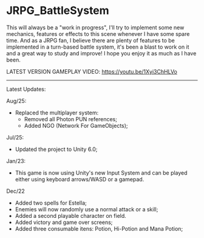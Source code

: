 # JRPG_BattleSystem

This will always be a "work in progress", I'll try to implement some new mechanics, features or effects to this scene whenever I have some spare time. 
And as a JRPG fan, I believe there are plenty of features to be implemented in a turn-based battle system, it's been a blast to work on it and a great way to study and improve! 
I hope you enjoy it as much as I have been.

LATEST VERSION GAMEPLAY VIDEO: https://youtu.be/1Xyi3ChHLVo

--------------
Latest Updates:

Aug/25:
- Replaced the multiplayer system:
    - Removed all Photon PUN references;
    - Added NGO (Network For GameObjects);

Jul/25:
- Updated the project to Unity 6.0;

Jan/23:
- This game is now using Unity's new Input System and can be played either using keyboard arrows/WASD or a gamepad.

Dec/22
- Added two spells for Estella;
- Enemies will now randomly use a normal attack or a skill;
- Added a second playable character on field.
- Added victory and game over screens;
- Added three consumable itens: Potion, Hi-Potion and Mana Potion;

